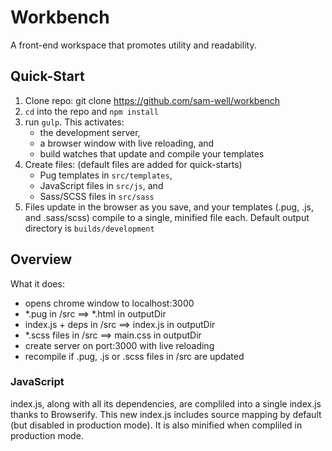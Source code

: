 # Workbench
A front-end workspace that promotes utility and
readability.

## Quick-Start

1. Clone repo:
    git clone https://github.com/sam-well/workbench
1. `cd` into the repo and `npm install`
1. run `gulp`. This activates:
    - the development server,
    - a browser window with live reloading, and
    - build watches that update and compile your templates
1. Create files: (default files are added for quick-starts)
    - Pug templates in `src/templates`,
    - JavaScript files in `src/js`, and
    - Sass/SCSS files in `src/sass`
1. Files update in the browser as you save, and your templates (.pug, .js, and
   .sass/scss) compile to a single, minified file each. Default output directory
   is `builds/development`

## Overview

What it does:

- opens chrome window to localhost:3000
- \*.pug in /src  ==>  \*.html in outputDir
- index.js + deps in /src  ==>  index.js in outputDir
- \*.scss files in /src  ==>  main.css in outputDir
- create server on port:3000 with live reloading
- recompile if .pug, .js or .scss files in /src are updated

### JavaScript

index.js, along with all its dependencies, are compliled into a single index.js thanks to Browserify. This new index.js includes source mapping by default (but disabled in production mode). It is also minified when compliled in production mode.


